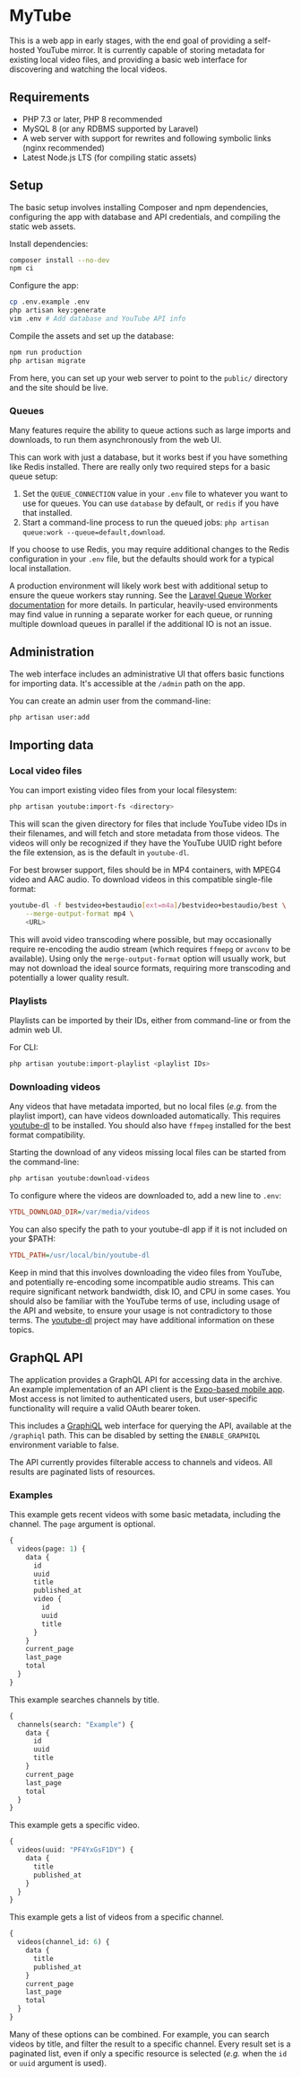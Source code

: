 # MyTube

This is a web app in early stages, with the end goal of providing a self-hosted YouTube mirror. It is currently capable of storing metadata for existing local video files, and providing a basic web interface for discovering and watching the local videos.

## Requirements

- PHP 7.3 or later, PHP 8 recommended
- MySQL 8 (or any RDBMS supported by Laravel)
- A web server with support for rewrites and following symbolic links (nginx recommended)
- Latest Node.js LTS (for compiling static assets)

## Setup

The basic setup involves installing Composer and npm dependencies, configuring the app with database and API credentials, and compiling the static web assets.

Install dependencies:

```bash
composer install --no-dev
npm ci
```

Configure the app:

```bash
cp .env.example .env
php artisan key:generate
vim .env # Add database and YouTube API info
```

Compile the assets and set up the database:

```bash
npm run production
php artisan migrate
```

From here, you can set up your web server to point to the `public/` directory and the site should be live.

### Queues

Many features require the ability to queue actions such as large imports and downloads, to run them asynchronously from the web UI.

This can work with just a database, but it works best if you have something like Redis installed. There are really only two required steps for a basic queue setup:

1. Set the `QUEUE_CONNECTION` value in your `.env` file to whatever you want to use for queues. You can use `database` by default, or `redis` if you have that installed.
2. Start a command-line process to run the queued jobs: `php artisan queue:work --queue=default,download`.

If you choose to use Redis, you may require additional changes to the Redis configuration in your `.env` file, but the defaults should work for a typical local installation.

A production environment will likely work best with additional setup to ensure the queue workers stay running. See the [Laravel Queue Worker documentation](https://laravel.com/docs/queues#running-the-queue-worker) for more details. In particular, heavily-used environments may find value in running a separate worker for each queue, or running multiple download queues in parallel if the additional IO is not an issue.

## Administration

The web interface includes an administrative UI that offers basic functions for importing data. It's accessible at the `/admin` path on the app.

You can create an admin user from the command-line:

```bash
php artisan user:add
```

## Importing data

### Local video files

You can import existing video files from your local filesystem:

```bash
php artisan youtube:import-fs <directory>
```

This will scan the given directory for files that include YouTube video IDs in their filenames, and will fetch and store metadata from those videos. The videos will only be recognized if they have the YouTube UUID right before the file extension, as is the default in `youtube-dl`.

For best browser support, files should be in MP4 containers, with MPEG4 video and AAC audio. To download videos in this compatible single-file format:

```bash
youtube-dl -f bestvideo+bestaudio[ext=m4a]/bestvideo+bestaudio/best \
    --merge-output-format mp4 \
    <URL>
```

This will avoid video transcoding where possible, but may occasionally require re-encoding the audio stream (which requires `ffmepg` or `avconv` to be available). Using only the `merge-output-format` option will usually work, but may not download the ideal source formats, requiring more transcoding and potentially a lower quality result.

### Playlists

Playlists can be imported by their IDs, either from command-line or from the admin web UI.

For CLI:

```bash
php artisan youtube:import-playlist <playlist IDs>
```

### Downloading videos

Any videos that have metadata imported, but no local files (_e.g._ from the playlist import), can have videos downloaded automatically. This requires [youtube-dl](https://youtube-dl.org) to be installed. You should also have `ffmpeg` installed for the best format compatibility.

Starting the download of any videos missing local files can be started from the command-line:

```bash
php artisan youtube:download-videos
```

To configure where the videos are downloaded to, add a new line to `.env`:

```ini
YTDL_DOWNLOAD_DIR=/var/media/videos
```

You can also specify the path to your youtube-dl app if it is not included on your $PATH:

```ini
YTDL_PATH=/usr/local/bin/youtube-dl
```

Keep in mind that this involves downloading the video files from YouTube, and potentially re-encoding some incompatible audio streams. This can require significant network bandwidth, disk IO, and CPU in some cases. You should also be familiar with the YouTube terms of use, including usage of the API and website, to ensure your usage is not contradictory to those terms. The [youtube-dl](https://youtube-dl.org) project may have additional information on these topics.

## GraphQL API

The application provides a GraphQL API for accessing data in the archive. An example implementation of an API client is the [Expo-based mobile app](https://github.com/Alanaktion/mytube-exbo). Most access is not limited to authenticated users, but user-specific functionality will require a valid OAuth bearer token.

This includes a [GraphiQL](https://github.com/graphql/graphiql) web interface for querying the API, available at the `/graphiql` path. This can be disabled by setting the `ENABLE_GRAPHIQL` environment variable to false.

The API currently provides filterable access to channels and videos. All results are paginated lists of resources.

### Examples

This example gets recent videos with some basic metadata, including the channel. The `page` argument is optional.

```graphql
{
  videos(page: 1) {
    data {
      id
      uuid
      title
      published_at
      video {
        id
        uuid
        title
      }
    }
    current_page
    last_page
    total
  }
}

```

This example searches channels by title.

```graphql
{
  channels(search: "Example") {
    data {
      id
      uuid
      title
    }
    current_page
    last_page
    total
  }
}
```

This example gets a specific video.

```graphql
{
  videos(uuid: "PF4YxGsF1DY") {
    data {
      title
      published_at
    }
  }
}
```

This example gets a list of videos from a specific channel.

```graphql
{
  videos(channel_id: 6) {
    data {
      title
      published_at
    }
    current_page
    last_page
    total
  }
}
```

Many of these options can be combined. For example, you can search videos by title, and filter the result to a specific channel. Every result set is a paginated list, even if only a specific resource is selected (_e.g._ when the `id` or `uuid` argument is used).
